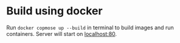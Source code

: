# Build using docker
Run ```docker copmose up --build``` in terminal to build images and run containers. Server will start on [localhost:80](http://localhost:80).
